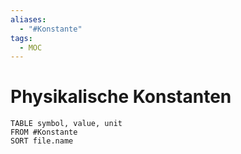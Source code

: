 ```yaml
---
aliases:
  - "#Konstante"
tags:
  - MOC
---
```


# Physikalische Konstanten

```dataview
TABLE symbol, value, unit
FROM #Konstante 
SORT file.name
```


